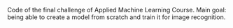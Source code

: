 
Code of the final challenge of Applied Machine Learning Course. 
Main goal: being able to create a model from scratch and train it for image recognition. 

